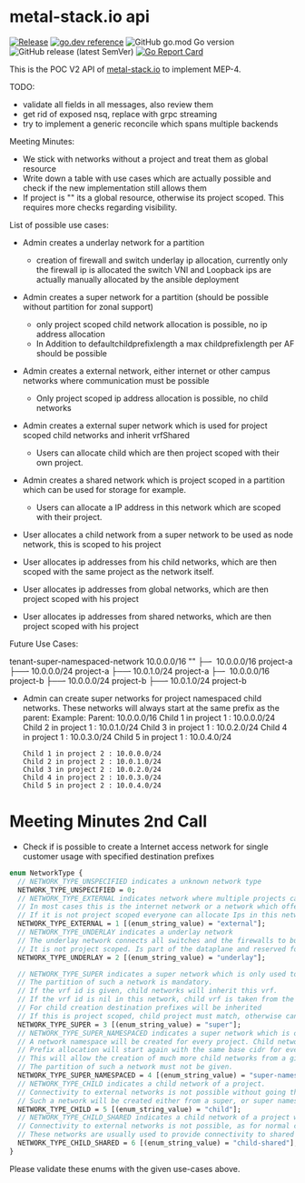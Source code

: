 # metal-stack.io api

[![Release](https://github.com/metal-stack/api/actions/workflows/main.yml/badge.svg)](https://github.com/metal-stack/api/actions/workflows/main.yml) [![go.dev reference](https://img.shields.io/badge/go.dev-reference-007d9c?logo=go&logoColor=white&style=flat-square)](https://pkg.go.dev/github.com/metal-stack/api) ![GitHub go.mod Go version](https://img.shields.io/github/go-mod/go-version/metal-stack/api) ![GitHub release (latest SemVer)](https://img.shields.io/github/v/release/metal-stack/api) [![Go Report Card](https://goreportcard.com/badge/github.com/metal-stack/api)](https://goreportcard.com/report/github.com/metal-stack/api)

This is the POC V2 API of [metal-stack.io](https://metal-stack.io) to implement MEP-4.


TODO:

- validate all fields in all messages, also review them
- get rid of exposed nsq, replace with grpc streaming
- try to implement a generic reconcile which spans multiple backends

Meeting Minutes:

- We stick with networks without a project and treat them as global resource
- Write down a table with use cases which are actually possible and check if the new implementation still allows them
- If project is "" its a global resource, otherwise its project scoped. This requires more checks regarding visibility.

List of possible use cases:

- Admin creates a underlay network for a partition
  - creation of firewall and switch underlay ip allocation, currently only the firewall ip is allocated
    the switch VNI and Loopback ips are actually manually allocated by the ansible deployment
- Admin creates a super network for a partition (should be possible without partition for zonal support)
  - only project scoped child network allocation is possible, no ip address allocation
  - In Addition to defaultchildprefixlength a max childprefixlength per AF should be possible
- Admin creates a external network, either internet or other campus networks where communication must be possible
  - Only project scoped ip address allocation is possible, no child networks
- Admin creates a external super network which is used for project scoped child networks and inherit vrfShared
  - Users can allocate child which are then project scoped with their own project.
- Admin creates a shared network which is project scoped in a partition which can be used for storage for example.
  - Users can allocate a IP address in this network which are scoped with their project.

- User allocates a child network from a super network to be used as node network, this is scoped to his project
- User allocates ip addresses from his child networks, which are then scoped with the same project as the network itself.
- User allocates ip addresses from global networks, which are then project scoped with his project
- User allocates ip addresses from shared networks, which are then project scoped with his project

Future Use Cases:

tenant-super-namespaced-network             10.0.0.0/16         ""
├─╴ 10.0.0.0/16                                                 project-a
   ├──╴10.0.0.0/24                                              project-a
   ├──╴10.0.1.0/24                                              project-a
├─╴ 10.0.0.0/16                                                 project-b
   ├──╴10.0.0.0/24                                              project-b
   ├──╴10.0.1.0/24                                              project-b

- Admin can create super networks for project namespaced child networks. These networks will always start at the same prefix as the parent:
  Example:
    Parent: 10.0.0.0/16
      Child 1 in project 1 : 10.0.0.0/24
      Child 2 in project 1 : 10.0.1.0/24
      Child 3 in project 1 : 10.0.2.0/24
      Child 4 in project 1 : 10.0.3.0/24
      Child 5 in project 1 : 10.0.4.0/24

      Child 1 in project 2 : 10.0.0.0/24
      Child 2 in project 2 : 10.0.1.0/24
      Child 3 in project 2 : 10.0.2.0/24
      Child 4 in project 2 : 10.0.3.0/24
      Child 5 in project 2 : 10.0.4.0/24

# Meeting Minutes 2nd Call

- Check if is possible to create a Internet access network for single customer usage with specified destination prefixes 


```proto
enum NetworkType {
  // NETWORK_TYPE_UNSPECIFIED indicates a unknown network type
  NETWORK_TYPE_UNSPECIFIED = 0;
  // NETWORK_TYPE_EXTERNAL indicates network where multiple projects can allocate ips, it offers connectivity to external networks
  // In most cases this is the internet network or a network which offers connectivity to legacy datacenter networks.
  // If it is not project scoped everyone can allocate Ips in this network, otherwise only from the same project ip allocation is possible.
  NETWORK_TYPE_EXTERNAL = 1 [(enum_string_value) = "external"];
  // NETWORK_TYPE_UNDERLAY indicates a underlay network
  // The underlay network connects all switches and the firewalls to build a EVPN dataplane
  // It is not project scoped. Is part of the dataplane and reserved for administrative purposes.
  NETWORK_TYPE_UNDERLAY = 2 [(enum_string_value) = "underlay"];

  // NETWORK_TYPE_SUPER indicates a super network which is only used to create child networks
  // The partition of such a network is mandatory.
  // If the vrf id is given, child networks will inherit this vrf.
  // If the vrf id is nil in this network, child vrf is taken from the pool.
  // For child creation destination prefixes will be inherited
  // If this is project scoped, child project must match, otherwise can be freely specified.
  NETWORK_TYPE_SUPER = 3 [(enum_string_value) = "super"];
  // NETWORK_TYPE_SUPER_NAMESPACED indicates a super network which is only used to create child networks.
  // A network namespace will be created for every project. Child networks per project will have distinct, e.g. different prefixes.
  // Prefix allocation will start again with the same base cidr for every project / namespace.
  // This will allow the creation of much more child networks from a given super network size
  // The partition of such a network must not be given.
  NETWORK_TYPE_SUPER_NAMESPACED = 4 [(enum_string_value) = "super-namespaced"];
  // NETWORK_TYPE_CHILD indicates a child network of a project.
  // Connectivity to external networks is not possible without going through a additional firewall in this network which creates connectivity to other networks.
  // Such a network will be created either from a super, or super namespaced.
  NETWORK_TYPE_CHILD = 5 [(enum_string_value) = "child"];
  // NETWORK_TYPE_CHILD_SHARED indicates a child network of a project which allows the allocation of ips from different projects.
  // Connectivity to external networks is not possible, as for normal child networks.
  // These networks are usually used to provide connectivity to shared services which are created in child networks, e.g. storage.
  NETWORK_TYPE_CHILD_SHARED = 6 [(enum_string_value) = "child-shared"];
}
``` 

Please validate these enums with the given use-cases above.